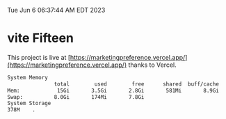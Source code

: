 Tue Jun  6 06:37:44 AM EDT 2023

# vite Fifteen


This project is live at [https://marketingpreference.vercel.app/](https://marketingpreference.vercel.app/) thanks to Vercel.

```bash
System Memory
               total        used        free      shared  buff/cache   available
Mem:            15Gi       3.5Gi       2.8Gi       581Mi       8.9Gi        10Gi
Swap:          8.0Gi       174Mi       7.8Gi
System Storage
378M	.
